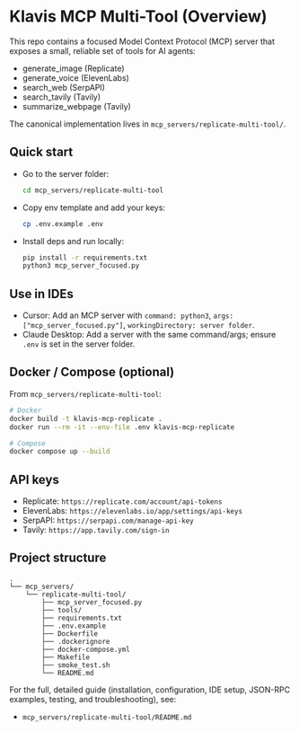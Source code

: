 # Klavis MCP Multi-Tool (Overview)

This repo contains a focused Model Context Protocol (MCP) server that exposes a small, reliable set of tools for AI agents:
- generate_image (Replicate)
- generate_voice (ElevenLabs)
- search_web (SerpAPI)
- search_tavily (Tavily)
- summarize_webpage (Tavily)

The canonical implementation lives in `mcp_servers/replicate-multi-tool/`.

## Quick start
- Go to the server folder:
  ```bash
  cd mcp_servers/replicate-multi-tool
  ```
- Copy env template and add your keys:
  ```bash
  cp .env.example .env
  ```
- Install deps and run locally:
  ```bash
  pip install -r requirements.txt
  python3 mcp_server_focused.py
  ```

## Use in IDEs
- Cursor: Add an MCP server with `command: python3`, `args: ["mcp_server_focused.py"]`, `workingDirectory: server folder`.
- Claude Desktop: Add a server with the same command/args; ensure `.env` is set in the server folder.

## Docker / Compose (optional)
From `mcp_servers/replicate-multi-tool`:
```bash
# Docker
docker build -t klavis-mcp-replicate .
docker run --rm -it --env-file .env klavis-mcp-replicate

# Compose
docker compose up --build
```

## API keys
- Replicate: `https://replicate.com/account/api-tokens`
- ElevenLabs: `https://elevenlabs.io/app/settings/api-keys`
- SerpAPI: `https://serpapi.com/manage-api-key`
- Tavily: `https://app.tavily.com/sign-in`

## Project structure
```
.
└── mcp_servers/
    └── replicate-multi-tool/
        ├── mcp_server_focused.py
        ├── tools/
        ├── requirements.txt
        ├── .env.example
        ├── Dockerfile
        ├── .dockerignore
        ├── docker-compose.yml
        ├── Makefile
        ├── smoke_test.sh
        └── README.md
```

For the full, detailed guide (installation, configuration, IDE setup, JSON-RPC examples, testing, and troubleshooting), see:
- `mcp_servers/replicate-multi-tool/README.md`
